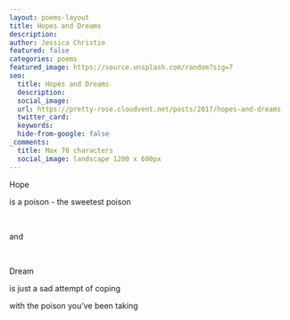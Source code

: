 ```yaml
---
layout: poems-layout
title: Hopes and Dreams
description:
author: Jessica Christie
featured: false
categories: poems
featured_image: https://source.unsplash.com/random?sig=7
seo:
  title: Hopes and Dreams
  description:
  social_image:
  url: https://pretty-rose.cloudvent.net/posts/2017/hopes-and-dreams
  twitter_card:
  keywords:
  hide-from-google: false
_comments:
  title: Max 70 characters
  social_image: landscape 1200 x 600px
---
```

Hope

is a poison - the sweetest poison

&nbsp;

and

&nbsp;

Dream

is just a sad attempt of coping

with the poison you’ve been taking

&nbsp;
